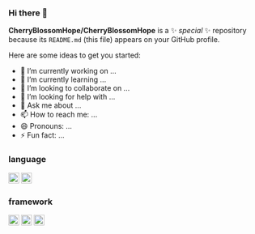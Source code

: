### Hi there 👋

**CherryBlossomHope/CherryBlossomHope** is a ✨ _special_ ✨ repository because its `README.md` (this file) appears on your GitHub profile.

Here are some ideas to get you started:

- 🔭 I’m currently working on ...
- 🌱 I’m currently learning ...
- 👯 I’m looking to collaborate on ...
- 🤔 I’m looking for help with ...
- 💬 Ask me about ...
- 📫 How to reach me: ...
- 😄 Pronouns: ...
- ⚡ Fun fact: ...

### language

<code><img src="https://github.com/get-icon/geticon/raw/master/icons/javascript.svg" alt="JavaScript" width="21px" height="21px"></code>
<code><img src="https://github.com/get-icon/geticon/raw/master/icons/typescript-icon.svg" alt="Typescript" width="21px" height="21px"></code>

### framework

<code><img src="https://github.com/get-icon/geticon/raw/master/icons/vue.svg" alt="JavaScript" width="21px" height="21px"></code>
<code><img src="https://github.com/get-icon/geticon/raw/master/icons/react.svg" alt="JavaScript" width="21px" height="21px"></code>
<code><img src="https://github.com/get-icon/geticon/raw/master/icons/electron.svg" alt="JavaScript" width="21px" height="21px"></code>
